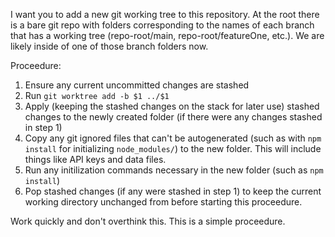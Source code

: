 I want you to add a new git working tree to this repository. At the root there is a bare git repo with folders corresponding to the names of each branch that has a working tree (repo-root/main, repo-root/featureOne, etc.). We are likely inside of one of those branch folders now. 

Proceedure:

  1. Ensure any current uncommitted changes are stashed
  2. Run `git worktree add -b $1 ../$1`
  3. Apply (keeping the stashed changes on the stack for later use) stashed changes to the newly created folder (if there were any changes stashed in step 1)
  4. Copy any git ignored files that can't be autogenerated (such as with `npm install` for initializing `node_modules/`) to the new folder. This will include things like API keys and data files.
  5. Run any initilization commands necessary in the new folder (such as `npm install`)
  6. Pop stashed changes (if any were stashed in step 1) to keep the current working directory unchanged from before starting this proceedure.

Work quickly and don't overthink this. This is a simple proceedure.
